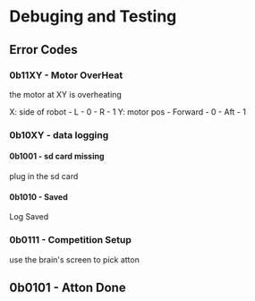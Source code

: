 # Debuging and Testing


## Error Codes
### 0b11XY - Motor OverHeat
the motor at XY is overheating

X: side of robot 
    - L - 0
    - R - 1
Y: motor pos
    - Forward - 0 
    - Aft     - 1 

### 0b10XY - data logging
#### 0b1001 - sd card missing
plug in the sd card

#### 0b1010 - Saved
Log Saved

### 0b0111 - Competition Setup
use the brain's screen to pick atton

## 0b0101 - Atton Done
